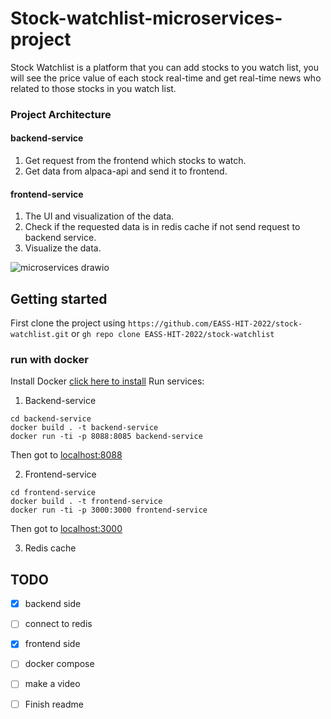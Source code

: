 
# Stock-watchlist-microservices-project

Stock Watchlist is a platform that you can add stocks to you watch list, you will see the price value of each stock real-time and get real-time news who related to those stocks in you watch list.

### Project Architecture

#### backend-service
1. Get request from the frontend which stocks to watch.
2. Get data from alpaca-api and send it to frontend.

#### frontend-service
1. The UI and visualization of the data.
2. Check if the requested data is in redis cache if not send request to backend service.
3. Visualize the data.

![microservices drawio](https://user-images.githubusercontent.com/68068799/173195341-df7f4021-9a8b-4dd1-b9d1-7a89fcc05c3f.png)

## Getting started
First clone the project using 
`https://github.com/EASS-HIT-2022/stock-watchlist.git`
or
`gh repo clone EASS-HIT-2022/stock-watchlist`

### run with docker
Install Docker [click here to install](https://docs.docker.com/engine/install/ubuntu/)
Run services: 

1. Backend-service
```
cd backend-service
docker build . -t backend-service
docker run -ti -p 8088:8085 backend-service
```
Then got to [localhost:8088](http://localhost:8088/)

2. Frontend-service
```
cd frontend-service
docker build . -t frontend-service
docker run -ti -p 3000:3000 frontend-service
```
Then got to [localhost:3000](http://localhost:3000/)

3. Redis cache

## TODO

- [X] backend side
- [ ] connect to redis
- [X] frontend side
- [ ] docker compose
- [ ] make a video
- [ ] Finish readme    
 
